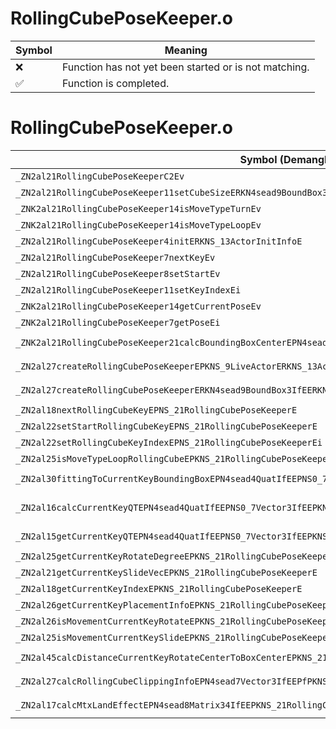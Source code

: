 # RollingCubePoseKeeper.o
| Symbol | Meaning 
| ------------- | ------------- 
| :x: | Function has not yet been started or is not matching. 
| :white_check_mark: | Function is completed. 


# RollingCubePoseKeeper.o
| Symbol (Demangled) | Symbol (Mangled) | Decompiled? |
| ------------- |  ------------- | ------------- |
| `_ZN2al21RollingCubePoseKeeperC2Ev` | `al::RollingCubePoseKeeper::RollingCubePoseKeeper(void)` | :white_check_mark: |
| `_ZN2al21RollingCubePoseKeeper11setCubeSizeERKN4sead9BoundBox3IfEE` | `al::RollingCubePoseKeeper::setCubeSize(sead::BoundBox3<float> const&)` | :white_check_mark: |
| `_ZNK2al21RollingCubePoseKeeper14isMoveTypeTurnEv` | `al::RollingCubePoseKeeper::isMoveTypeTurn(void)const` | :white_check_mark: |
| `_ZNK2al21RollingCubePoseKeeper14isMoveTypeLoopEv` | `al::RollingCubePoseKeeper::isMoveTypeLoop(void)const` | :white_check_mark: |
| `_ZN2al21RollingCubePoseKeeper4initERKNS_13ActorInitInfoE` | `al::RollingCubePoseKeeper::init(al::ActorInitInfo const&)` | :white_check_mark: |
| `_ZN2al21RollingCubePoseKeeper7nextKeyEv` | `al::RollingCubePoseKeeper::nextKey(void)` | :white_check_mark: |
| `_ZN2al21RollingCubePoseKeeper8setStartEv` | `al::RollingCubePoseKeeper::setStart(void)` | :white_check_mark: |
| `_ZN2al21RollingCubePoseKeeper11setKeyIndexEi` | `al::RollingCubePoseKeeper::setKeyIndex(int)` | :white_check_mark: |
| `_ZNK2al21RollingCubePoseKeeper14getCurrentPoseEv` | `al::RollingCubePoseKeeper::getCurrentPose(void)const` | :white_check_mark: |
| `_ZNK2al21RollingCubePoseKeeper7getPoseEi` | `al::RollingCubePoseKeeper::getPose(int)const` | :white_check_mark: |
| `_ZNK2al21RollingCubePoseKeeper21calcBoundingBoxCenterEPN4sead7Vector3IfEERKNS1_4QuatIfEERKS3_` | `al::RollingCubePoseKeeper::calcBoundingBoxCenter(sead::Vector3<float> *,sead::Quat<float> const&,sead::Vector3<float> const&)const` | :white_check_mark: |
| `_ZN2al27createRollingCubePoseKeeperEPKNS_9LiveActorERKNS_13ActorInitInfoE` | `al::createRollingCubePoseKeeper(al::LiveActor const*,al::ActorInitInfo const&)` | :white_check_mark: |
| `_ZN2al27createRollingCubePoseKeeperERKN4sead9BoundBox3IfEERKNS_13ActorInitInfoE` | `al::createRollingCubePoseKeeper(sead::BoundBox3<float> const&,al::ActorInitInfo const&)` | :white_check_mark: |
| `_ZN2al18nextRollingCubeKeyEPNS_21RollingCubePoseKeeperE` | `al::nextRollingCubeKey(al::RollingCubePoseKeeper *)` | :white_check_mark: |
| `_ZN2al22setStartRollingCubeKeyEPNS_21RollingCubePoseKeeperE` | `al::setStartRollingCubeKey(al::RollingCubePoseKeeper *)` | :white_check_mark: |
| `_ZN2al22setRollingCubeKeyIndexEPNS_21RollingCubePoseKeeperEi` | `al::setRollingCubeKeyIndex(al::RollingCubePoseKeeper *,int)` | :white_check_mark: |
| `_ZN2al25isMoveTypeLoopRollingCubeEPKNS_21RollingCubePoseKeeperE` | `al::isMoveTypeLoopRollingCube(al::RollingCubePoseKeeper const*)` | :white_check_mark: |
| `_ZN2al30fittingToCurrentKeyBoundingBoxEPN4sead4QuatIfEEPNS0_7Vector3IfEEPKNS_21RollingCubePoseKeeperE` | `al::fittingToCurrentKeyBoundingBox(sead::Quat<float> *,sead::Vector3<float> *,al::RollingCubePoseKeeper const*)` | :white_check_mark: |
| `_ZN2al16calcCurrentKeyQTEPN4sead4QuatIfEEPNS0_7Vector3IfEEPKNS_21RollingCubePoseKeeperERKS2_RKS5_f` | `al::calcCurrentKeyQT(sead::Quat<float> *,sead::Vector3<float> *,al::RollingCubePoseKeeper const*,sead::Quat<float> const&,sead::Vector3<float> const&,float)` | :white_check_mark: |
| `_ZN2al15getCurrentKeyQTEPN4sead4QuatIfEEPNS0_7Vector3IfEEPKNS_21RollingCubePoseKeeperE` | `al::getCurrentKeyQT(sead::Quat<float> *,sead::Vector3<float> *,al::RollingCubePoseKeeper const*)` | :white_check_mark: |
| `_ZN2al25getCurrentKeyRotateDegreeEPKNS_21RollingCubePoseKeeperE` | `al::getCurrentKeyRotateDegree(al::RollingCubePoseKeeper const*)` | :white_check_mark: |
| `_ZN2al21getCurrentKeySlideVecEPKNS_21RollingCubePoseKeeperE` | `al::getCurrentKeySlideVec(al::RollingCubePoseKeeper const*)` | :white_check_mark: |
| `_ZN2al18getCurrentKeyIndexEPKNS_21RollingCubePoseKeeperE` | `al::getCurrentKeyIndex(al::RollingCubePoseKeeper const*)` | :white_check_mark: |
| `_ZN2al26getCurrentKeyPlacementInfoEPKNS_21RollingCubePoseKeeperE` | `al::getCurrentKeyPlacementInfo(al::RollingCubePoseKeeper const*)` | :white_check_mark: |
| `_ZN2al26isMovementCurrentKeyRotateEPKNS_21RollingCubePoseKeeperE` | `al::isMovementCurrentKeyRotate(al::RollingCubePoseKeeper const*)` | :white_check_mark: |
| `_ZN2al25isMovementCurrentKeySlideEPKNS_21RollingCubePoseKeeperE` | `al::isMovementCurrentKeySlide(al::RollingCubePoseKeeper const*)` | :white_check_mark: |
| `_ZN2al45calcDistanceCurrentKeyRotateCenterToBoxCenterEPKNS_21RollingCubePoseKeeperE` | `al::calcDistanceCurrentKeyRotateCenterToBoxCenter(al::RollingCubePoseKeeper const*)` | :white_check_mark: |
| `_ZN2al27calcRollingCubeClippingInfoEPN4sead7Vector3IfEEPfPKNS_21RollingCubePoseKeeperEf` | `al::calcRollingCubeClippingInfo(sead::Vector3<float> *,float *,al::RollingCubePoseKeeper const*,float)` | :white_check_mark: |
| `_ZN2al17calcMtxLandEffectEPN4sead8Matrix34IfEEPKNS_21RollingCubePoseKeeperERKNS0_4QuatIfEERKNS0_7Vector3IfEE` | `al::calcMtxLandEffect(sead::Matrix34<float> *,al::RollingCubePoseKeeper const*,sead::Quat<float> const&,sead::Vector3<float> const&)` | :white_check_mark: |
